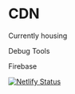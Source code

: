 # CDN

Currently housing 

Debug Tools

Firebase 

[![Netlify Status](https://api.netlify.com/api/v1/badges/cd44eae0-643e-4c18-8cb2-7b8815033c30/deploy-status)](https://app.netlify.com/sites/rickgomez223/deploys)